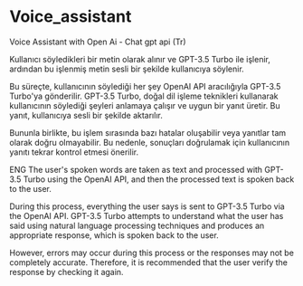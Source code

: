 # Voice_assistant
 Voice Assistant with Open Ai - Chat gpt api (Tr)

Kullanıcı söyledikleri bir metin olarak alınır ve GPT-3.5 Turbo ile işlenir, ardından bu işlenmiş metin sesli bir şekilde kullanıcıya söylenir.

Bu süreçte, kullanıcının söylediği her şey OpenAI API aracılığıyla GPT-3.5 Turbo'ya gönderilir. GPT-3.5 Turbo, doğal dil işleme teknikleri kullanarak kullanıcının söylediği şeyleri anlamaya çalışır ve uygun bir yanıt üretir. Bu yanıt, kullanıcıya sesli bir şekilde aktarılır.

Bununla birlikte, bu işlem sırasında bazı hatalar oluşabilir veya yanıtlar tam olarak doğru olmayabilir. Bu nedenle, sonuçları doğrulamak için kullanıcının yanıtı tekrar kontrol etmesi önerilir.

ENG
The user's spoken words are taken as text and processed with GPT-3.5 Turbo using the OpenAI API, and then the processed text is spoken back to the user.

During this process, everything the user says is sent to GPT-3.5 Turbo via the OpenAI API. GPT-3.5 Turbo attempts to understand what the user has said using natural language processing techniques and produces an appropriate response, which is spoken back to the user.

However, errors may occur during this process or the responses may not be completely accurate. Therefore, it is recommended that the user verify the response by checking it again.
